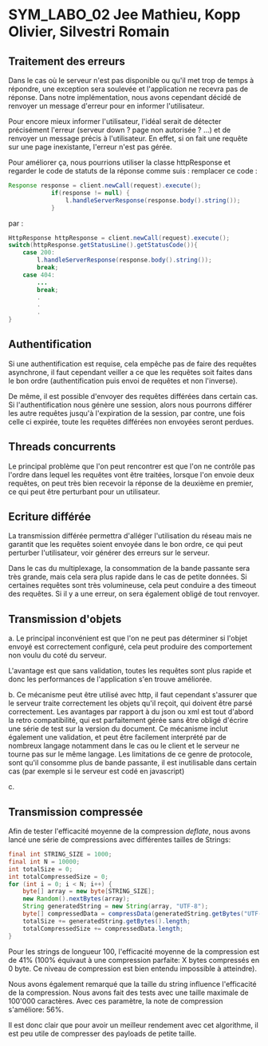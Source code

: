 # SYM_LABO_02 Jee Mathieu, Kopp Olivier, Silvestri Romain

## Traitement des erreurs

Dans le cas où le serveur n'est pas disponible ou qu'il met trop de temps à répondre, une exception sera soulevée et l'application ne recevra pas de réponse. Dans notre implémentation, nous avons cependant décidé de renvoyer un message d'erreur pour en informer l'utilisateur.

Pour encore mieux informer l'utilisateur, l'idéal serait de détecter précisément l'erreur (serveur down ? page non autorisée ? ...) et de renvoyer un message précis à l'utilisateur. En effet, si on fait une requête sur une page inexistante, l'erreur n'est pas gérée.

Pour améliorer ça, nous pourrions utiliser la classe httpResponse et regarder le code de statuts de la réponse comme suis :
remplacer ce code : 

```java
Response response = client.newCall(request).execute();
            if(response != null) {
                l.handleServerResponse(response.body().string());
            }
```

par : 

```java
HttpResponse httpResponse = client.newCall(request).execute(); 
switch(httpResponse.getStatusLine().getStatusCode()){
	case 200:
		l.handleServerResponse(response.body().string());
		break;
	case 404:
		...
		break;
		.
		.
		.
}
```

## Authentification

Si une authentification est requise, cela empêche pas de faire des requêtes asynchrone, il faut cependant veiller a ce que les requêtes soit faites dans le bon ordre (authentification puis envoi de requêtes et non l'inverse).

De même, il est possible d'envoyer des requêtes différées dans certain cas. Si l'authentification nous génère une session, alors nous pourrons différer les autre requêtes jusqu'à l'expiration de la session, par contre, une fois celle ci expirée, toute les requêtes différées non envoyées seront perdues.

## Threads concurrents

Le principal problème que l'on peut rencontrer est que l'on ne contrôle pas l'ordre dans lequel les requêtes vont être traitées, lorsque l'on envoie deux requêtes, on peut très bien recevoir la réponse de la deuxième en premier, ce qui peut être perturbant pour un utilisateur.

## Ecriture différée

La transmission différée permettra d'alléger l'utilisation du réseau mais ne garantit que les requêtes soient envoyée dans le bon ordre, ce qui peut perturber l'utilisateur, voir générer des erreurs sur le serveur.



Dans le cas du multiplexage, la consommation de la bande passante sera très grande, mais cela sera plus rapide dans le cas de petite données. Si certaines requêtes sont très volumineuse, cela peut conduire a des timeout des requêtes. Si il y a une erreur, on sera également obligé de tout renvoyer.

## Transmission d'objets

a. Le principal inconvénient est que l'on ne peut pas déterminer si l'objet envoyé est correctement configuré, cela peut produire des comportement non voulu du coté du serveur. 

L'avantage est que sans validation, toutes les requêtes sont plus rapide et donc les performances de l'application s'en trouve améliorée.

b. Ce mécanisme peut être utilisé avec http, il faut cependant s'assurer que le serveur traite correctement les objets qu'il reçoit, qui doivent être parsé correctement.
Les avantages par rapport à du json ou xml est tout d'abord la retro compatibilité, qui est parfaitement gérée sans être obligé d'écrire une série de test sur la version du document. Ce mécanisme inclut également une validation, et peut être facilement interprété par de nombreux langage notamment dans le cas ou le client et le serveur ne tourne pas sur le même langage. Les limitations de ce genre de protocole, sont qu'il consomme plus de bande passante, il est inutilisable dans certain cas (par exemple si le serveur est codé en javascript)

c. 



## Transmission compressée

Afin de tester l'efficacité moyenne de la compression *deflate*, nous avons lancé une série de compressions avec différentes tailles de Strings: 

```java
final int STRING_SIZE = 1000;
final int N = 10000;
int totalSize = 0;
int totalCompressedSize = 0;
for (int i = 0; i < N; i++) {
	byte[] array = new byte[STRING_SIZE];
    new Random().nextBytes(array);
    String generatedString = new String(array, "UTF-8");
    byte[] compressedData = compressData(generatedString.getBytes("UTF-8"));
    totalSize += generatedString.getBytes().length;
    totalCompressedSize += compressedData.length;
}
```

Pour les strings de longueur 100, l'efficacité moyenne de la compression est de 41% (100% équivaut à une compression parfaite: X bytes compressés en 0 byte. Ce niveau de compression est bien entendu impossible à atteindre).

Nous avons également remarqué que la taille du string influence l'efficacité de la compression. Nous avons fait des tests avec une taille maximale de 100'000 caractères. Avec ces paramètre, la note de compression s'améliore: 56%.

Il est donc clair que pour avoir un meilleur rendement avec cet algorithme, il est peu utile de compresser des payloads de petite taille.